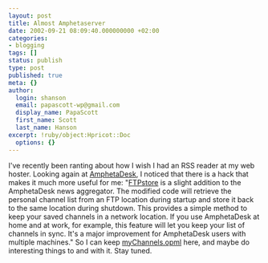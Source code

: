 ```yaml
---
layout: post
title: Almost Amphetaserver
date: 2002-09-21 08:09:40.000000000 +02:00
categories:
- blogging
tags: []
status: publish
type: post
published: true
meta: {}
author:
  login: shanson
  email: papascott-wp@gmail.com
  display_name: PapaScott
  first_name: Scott
  last_name: Hanson
excerpt: !ruby/object:Hpricot::Doc
  options: {}
---
```

<p>I've recently been ranting about how I wish I had an RSS reader at my web hoster. Looking again at <a href="http://www.disobey.com/amphetadesk/news.html">AmphetaDesk</a>, I noticed that there is a hack that makes it much more useful for me: "<a href="http://www.cantoni.org/software/amphetadesk.html">FTPstore</a> is a slight addition to the AmphetaDesk news aggregator. The modified code will retrieve the personal channel list from an FTP location during startup and store it back to the same location during shutdown. This provides a simple method to keep your saved channels in a network location. If you use AmphetaDesk at home and at work, for example, this feature will let you keep your list of channels in sync. It's a major improvement for AmphetaDesk users with multiple machines." So I can keep <a href="/myChannels.opml">myChannels.opml</a> here, and maybe do interesting things to and with it. Stay tuned.</p>
